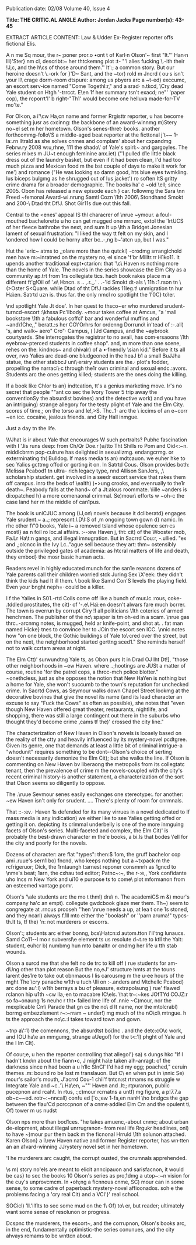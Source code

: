 Publication date: 02/08
Volume 40, Issue 4

**Title: THE CRITlC.AL ANGLE**
**Author: Jordan Jacks**
**Page number(s): 43-45**

EXTRACT ARTICLE CONTENT:
Law & Udder
Ex-Register reporter offs fictional Elis.

A
n me Sq mour, the 
r~;poner­
pror.o •ont t of Karl·n 
Olson'~ 
first "lt."' Han·n lll)'Ster} nm cl, 
describt:~ her thtckemng plot :t- "'l alies 
fucking \\.-ith their !J,c, and the h\cs of 
those around them.'' It':; a common story. 
But our heroine doesn't \\.-ork for }'D~ 
Sant, and the ~tor) rold m Jncrd ( ou·s 
isn't your ll\ crage dorm-room dtspure: 
among us pbyers arc a ~t-ed) exccumc, an 
escort serv-ice named "Come Togethl:r," 
and a srad· n.tkcd, \Cry dead Yale student 
on Htgh '-trrcct. E\en 1f her summary tsn't 
exacd; ne"' 'paper cop), the rcporrt'l' b 
right-"Th1' would become one helluva 
made-for-TV mo\'te." 


For Ol<on, a i'\cw Ha,cn name and 
former Rrgisttr reporter, u has become 
something jusr as cxcinng: the backbone 
of an award-winnmg m)Stery no~el set 
m her hometown. Olson's senes-thret· 
books. another forthcommg-follo\\'S a 
middle-aged beat reporter at the ficttonal 
j\'t~~ 1-la:.rn lltrald as she solves cnmes 
and complam' about her cxpandmg 
Febrw.ry 2008 
w:u,rhne, 111 the shado\\' of Yale's spirl:~ 
and gargoyles. The series mixes m JU~t 
enough feminine anx.iet) ("1 pulled d1e 
little black dress out of the laundry basket, 
but even if it had been clean, I'd had too 
much pizza and Mexican food m the bst 
couple of days to make it work for me') 
and romance ("He was looking so damn 
good, hts blue eyes twmkling. Ius biceps 
bulgmg as he shrugged out of Ius jacket') 
ro soften ItS gritty crime drama for a 
broader demographic. The books ha' c 
~old \\ell; since 2005. Obon has released a 
new episode each } car. followmg the Sara 
\nn Freed 
~femonal Award-wi.nrung 
Samtl Cozn \\1th 2006\ Stondhand Smokt 
and 200-\ Dtad tht Df!J. Shot Gir11s due 
out this fall. 


Central to the <enes' appeal IS thl 
characrer of \nrue ~ymour. a foul-
mouthed bachelorette u ho can get 
mugged one mrnurc, extol the \'lrtUCS of 
her fleece bathrobe the next, and sum 
It up \\lth a Bridget Jonesian lament of 
sexual frustration: "I liked the way tt felt 
on my skin, and I \\ondered how I could 
be horny after bc..-,ng b~'atcn up, but I was." 


Hut the 'eric~ atms to ,;olare more than 
the qutckl) -crodmg srranglchold men 
have m:~inratned on the mystery no,·el 
since 'f'br Mllltr.rr H1ko11. It upends another 
traditional expt•ctarion: that '\c\\ Haven rs 
nothing more than the home of Yale. The 
novels in the series showcase the Elm City 
as a community ap.trt from 1rs collegiate 
tics. hach book rakes place m a different 
ft'g!Oil of '\.e\\ H:ncn. s .. ,.r._.' . .-'ld Smokt 
dt-als \\ 11h :1.rson tn \\(>Oster S<Quare. while 
Dtad of tht Df!J rackles 11leg.t! unmigration 
tn hur Ha\en. Satrtd uzn is. thus far. the 
only nmcl ro spotlight the 1\'0C} to\\er. 


\nd spotlight Yale Jt doe'. In her 
quest to thsco~er who murdered srudent-
turncd-escort :\khssa Pc'llbody. ~mour 
takes coffee at Amcus, "a 'mall bookstore 
\\1th a fabulous coffcl' bar and wonderful 
muffins and 
~and\\1Che,," beratt.:s her 
CO\\'Orhrs for ordenng Dorruno\ in'tead 
of :-.all) 's, and 
walk~ aero" Cro"· 
Campus, ( )Jd Campus, and the ~aybrook 
courtyards. She interrogates the registrar 
to no avail, has com·ersaoons \\1th 
eyebrow-pterced students in coffee shop". 
and, m more than one scene, rehes on the: 
kindncs~ and chivalr) of a •·fnendly \sian 
kid." Before it ts all over, rwo Yalies arc 
dead-one bludgeoned in the heaJ b1 a 
small BuJJha statue, the other stabbcJ 
uni\·ersiry students are the.· plot's fodder, 
propelling the narraci\·c through the1r own 
criminal and sexual endc.:avors. Students 
arc the ones getting killed; students are 
the ones doing the killing. 


If a book like Chlor ts an} indtcation, 
tt's a genius marketing move. Ir's no secret 
that people ""ant co sec the Ivory Tower 
5 trip away the conventionSy the 
absurdist bovines) and the detective 
work) and you have an intriguing) 
strange allegory for the testy plight 
of Yale and the Elm City. 
scores of time,; on the torso and le!,>S. 
Thc..1· arc the \ iccims of an e~corr ~en icc. 
cocaine, jealous friends. and City Hall 
inmgue. 


Just a day tn the life. 


\VJhat is ir about Yale that encourages 
W such portraits? Pubhc fascination 
with I '.lis runs deep: from Ch/Qr Doe.r )a/tto 
Tht Shills ro Pom and Oid<:~n. middlcbrrm 
pop-culrure has delighted in sexualizmg. 
endangcrmg. 
or 
exterminating 
th( 
Bulldog. If mass media ts an) mdtcauon. 
we euher hke to sec Yalics gcttmg offcd 
or gcrting it on. In Satrtd Cous. Olson 
provides both: Melissa Pcabod1 tn ultra-
rich legacy type, nnd Allison SanJers, ,\ 
scholarship student. get involved in a 
seedr escort service that rakes them off 
campus. inro the beds of \\ealth) )•>ung 
crooks, and evenrually to the1r death~. 
Peabody falls at the hand~ of a Jt:alous 
roommate. \\iille ~anders is di:opatched h} 
a more comenaonal crimmal. Se)mour\ 
efforts w ~oh-c the case land her m the 
middle of can1pus. 


The book is uniCJUC among ()J,on\ 
novels because it dcliberatd} engages 
Yale srudent.~ a..; represcnt:l.D\I:S of ,m 
ongoing town gown d} namic. In rhc 
other f\\"0 books, Yale i~ a removed tsland 
whose opulence sen·cs mostl} as n foil 
ro loc.al affairs. :--:ew Haven j, tht: cit) of 
the Wooster mob, Fa.Lr Ha\t:n gangs, and 
illegal imnugration. But in Sacrrd Cou:r, 
-.ullied. "ex and ,;olcncc in the Ivy Lc.."ague 
sell because they art: thm~ ostensibly 
outside the privileged gates of academia: 
as htcral matters of life and death, they 
embod} the mosr basic human acts. 


Readers revel in highly educated munch 
for the san1e reasons dozens of Yale 
parents call their children worried stck 
Juring Sex \X'eek: they didn't think the 
kids had It ill them. \ book like Samd 
Con'S levels the playing field. Even your 
bnght neph=· could be a killer. 


I
f the Yalies in S01.-rtd Coils come off 
like a bunch of murJc.:rous, coke-
.tddled prostitutes, the cit)· of '-.e\\ Ha\·en 
doesn't alwars fare much bcrrer. The town 
is overrun by corrupt Ciry !I all politicians 
\\1th coteries of armed henchmen. The 
publisher of the nc\\ spaper is tm·oh-ed in 
a scam. \nrue gas thrc..-arcnmg notes, is 
mugged, held ar knife-point, and shot at. 
\. fat man named Hicke} tnes to convince 
her to JOin the escort sen ICC. \nnic notes 
how "on one block, the Gothic buildings 
of Yale to\\·cred over the street, but on 
the next, the netghborhood started gerttng 
sced1." She reminds herself not to walk 
ccrtam areas at night. 


The Elm Ctt)' surwundtng Yale ts, as 
Obon purs It in Drad OJ lht Dt!], "those 
other neighborhoods in ~ew Haven. 
where ..;hootings are JUSt a matter of 
course, routine 'for the patrol cops, a 
thrcc-mch police blotter." ~onethcless, 
just as she opposes the notion that New 
HaYen is nothing but a home for Yale, she 
won't succumb to the town's reputation 
for unchecked crime. In Sacrtd Cows, 
as Seymour walks down Chapel Street 
lookmg at the decorative bovines that give 
the novel its name (and its lead character 
an excuse to say "Fuck the Cows" as 
often as possible), she notes that "even 
though New Haven offered great theater, 
restaurants, nightlife, and shopping, there 
was still a large contingent out there in 
the suburbs who thought they'd become 
crime \,cams tf the)' crossed the city 
line." 


The characterization of New Haven 
in Olson's novels is loosely based on the 
reality of the ctty and heavily influenced 
by its mystery-novel pcdtgree. Given its 
genre, one that demands at least a little 
bit of criminal intrigue-a "whodunit" 
requires something to be dont--Olson's 
choice of serting doesn't necessarily 
demonize the Elm Cit); but she walks 
the line. If Olson is commenting on New 
Haven bv liberaong the metropolis from 
its collegtatc tenant, then the prevalence 
of crime m the novels-coupled with the 
city's recent criminal history-is another 
statement, a characterization of the sort 
that Olson seems so diligently to oppose. 


The .\ruue Sevmour senes easily exchanges 
one stereotype:. for another: ~ew Haven 
isn't only for srudent. .... There's plenty of 
room for cnrmnals. 


That ::-:ev.· Haven 1s defended for 
its many virrues in a novel dedicated to 
If mass media is 
any indication) we 
either like to see 
Yalies getting offed 
or getting it on. 
depicting its crimmal underbelly is one 
of the more inmguing facets of Olson's 
series. Multi-faceted and complex, the 
Elm Cit)' is probably the best-drawn 
character m the'e books, a bi.ls that bodes 
\\'ell for the city and poorly for the novels. 


Dozens of character: are flat "types": 
then:$ 1om, the gruff bachelor cop 
ami \.ruue's sern1 bo) fncnd, who keeps 
nothing but a ~txpack m the rcfrigeruor; 
Dick, the 1rntaungh t:arnest reponer 
consmnrh as 1gncd to \nme's beat; 
1arn, the cxhau ted editor; Patnc~:~, the 
r-:e,, York confidante uho lncs m New 
York and ui10 e purpose ts to come\ plot 
mformanon from an esteemed vantage 
pomr. 


Olson's '\ale students arc the mo t 
thml) dra\\ n. The academiCS m &) mour's 
company ha'c an empt). collegute 
gwdcbook glaze mer them. Th~) seem 
to congregate at \.rncus prcoseh ''hen 
\nrue needs a up, at lea t one 1s stoned, 
and they ncarl) always f.1ll mto either the 
"boolash" or ''parn aruma!" typcs-th.lt 
ts, tf the) 'n: not murderers or escorrs. 


Olson':; students arc either bonng, 
bcs\Hatcn:d 
autom.tton 
l'll\'tng 
lunaucs. Samd Co11--l mo r subversl\e 
element ts us resolute d~t.re to ktll the 
Yalt: student, euhcr b) numbmg hun 
mto banaltn or cndmg her life u tth stab 
wounds. 


Olson a surcd me that she felt 
no de trc to kill off ) rue students for 
am-dUng other than plot reason 
But 
the no,eJ' structure hmts at the touns 
larent des1re to take out obnmaous I lis 
carousmg m the u-ee hours of the mght 
The \cry panache w1th u tuch \IIi on 
:-.anders and Mtchellc Pcabod) arc done 
au':l) w1th berrays a bu of pleasure, 
extrapolaung ) rue' flawed rclanon hip 
u1th ~cw lla,·en to macabre IC\els. \\hat 
tr~:~kes JOfTYd COJZ:r so fa~onaung 1s neuhc r 
tht• failed lme life of \.nnie ~C)mour, nor 
the mexplicable Cm\ Parade that gn cs the 
no\ d It name, nor the mtolcrabl) bormg 
embezzlement r~:~rram ~ under!) mg much 
of the nO\cl\ mtngue. h ts the approach 
the no\c.:l takes toward town and gown. 


~tnp a\\':1) the comennons, the absurdtst 
bo\1nc . and the detc:cO\c work, and )OU 
ha\e an mmgumg, strange aUegof) for 
the t<:'l) phght of Yale and the I lm Clt). 


Of cour;e, u hen the reporter 
controlling that allegol'} sa) s dungs hkc 
"If I hadn't kno\\n about the fiann•c, 
J might ha\e taken alh-anragt: of the 
darkness since n had been a u h1lc SlnCl' 
I'd had my egg; poached," ceruin themes 
.m: bound ro be lost m translauon. But 
C\ en when put in \nnic Se) mour's sailor's 
mouth, J'acrrd Cou-1 chil'f tntcn:st rtmams 
ns struggle w Integrate Yale and 
~c..'\\ 
Ha\en, ~"'' Haven and .It:; rtpuranon, 
public pucepnon and rcaht. In rtus, 
:;c)mour rcrnatns a untf) mg figure, a 
p!7.7.a ob~c~~ed. 
rotr~:~nncall) confu ed 
['o.;ew 1-fa,en nanH \\ho bndgcs the gap 
between the flau'Cd pcrccpnon of a 
cnme·addled Elm Cm and the opulent 
t\ Of) tower m us nudst 


Olson nps more than bod1ces. "he 
takes amuenc,-about cnmc; about urban 
de\-elopment, about illegal unrrugranon-
from real life Rrgukr headlines, onl) 
to have ~)mour pur them back m the 
ficnonal Hrruld \\1th solunon attached. 
Karen 
Olson} 
a 
l\rew Haven native 
and former Register 
reporter, has wn·tten 
an an a1vard-winning 
JJrystery novel set in 
her hometown. 


'I he murderers arc caught, the corrupt 
ousted, 
the 
crumnals 
apprehended. 


\s m) stcry no\'els are meant to elicit 
anncipauon and sarisfacnon, it would be 
cas} to sec the books 10 Olson's series as 
pro,1dmg a utop~:~n vision for the cuy's 
unprovcmcm. In •oh;ng a ficnnous 
cnme, SC) mour can in some sense, to 
some cadre of paperback mystery-novel 
affioonados. soh·e the problems facing 
a 'cry real Cit) and a VCI'}' real school. 


SOCicl) 'll.'llflts to sec some mud on the 
1\ Of) to\\ er, but reader; ultimately want 
some sense of resolunon or progress. 


Dcspnc the murderers, the escort~, and 
the corrupnon, Olson's books arc, in the 
end, fundamentally optimistic-the series 
conunues, and the city ahvays remams to 
be wnttcn about.